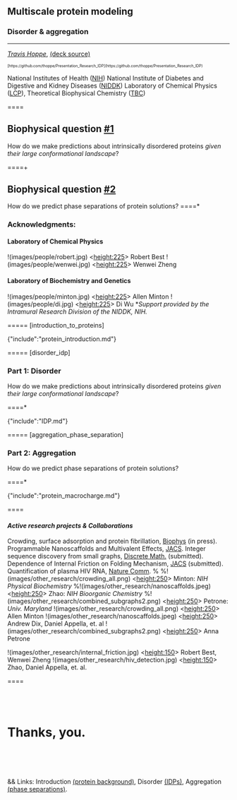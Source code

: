 ## Multiscale protein modeling 
### Disorder & aggregation

----------

*[Travis Hoppe](http://thoppe.github.io/)*, [(deck source)](https://github.com/thoppe/Presentation_Research_IDP)
<div style="font-size:60%;">[https://github.com/thoppe/Presentation_Research_IDP](https://github.com/thoppe/Presentation_Research_IDP)</div>

National Institutes of Health ([NIH](http://www.nih.gov/))
National Institute of Diabetes and Digestive and Kidney Diseases ([NIDDK](http://www.niddk.nih.gov))
Laboratory of Chemical Physics ([LCP](http://www.niddk.nih.gov/research-funding/at-niddk/labs-branches/LCP/Pages/about.aspx)), Theoretical Biophysical Chemistry ([TBC](http://spin.niddk.nih.gov/best/home.html))


====
## Biophysical question [#1](#/disorder_idp)

How do we make predictions about intrinsically disordered proteins 
_given their large conformational landscape_?

====+
<br>

## Biophysical question [#2](#/aggregation_phase_separation)

How do we predict phase separations of protein solutions?
====*
### Acknowledgments:
#### Laboratory of Chemical Physics
!(images/people/robert.jpg) <<height:225>>  Robert Best
!(images/people/wenwei.jpg) <<height:225>>  Wenwei Zheng

####  Laboratory of Biochemistry and Genetics
!(images/people/minton.jpg) <<height:225>>  Allen Minton
!(images/people/di.jpg)     <<height:225>>  Di Wu
*_Support provided by the Intramural Research Division of the NIDDK, NIH._

===== [introduction_to_proteins]

{"include":"protein_introduction.md"}

===== [disorder_idp]

### Part 1: Disorder

How do we make predictions about intrinsically disordered proteins 
_given their large conformational landscape_?

====*

{"include":"IDP.md"}
 
===== [aggregation_phase_separation]

### Part 2: Aggregation

How do we predict phase separations of protein solutions?

====*

{"include":"protein_macrocharge.md"}

====

#### _Active research projects & Collaborations_
Crowding, surface adsorption and protein fibrillation, [Biophys](http://www.cell.com/biophysj/home) (in press).
Programmable Nanoscaffolds and Multivalent Effects, [JACS](http://www.nature.com/ncomms/2014/141006/ncomms6079/full/ncomms6079.html).
Integer sequence discovery from small graphs, [Discrete Math.](http://arxiv.org/abs/1408.3644) (submitted).
Dependence of Internal Friction on Folding Mechanism, [JACS](http://pubs.acs.org/journal/jacsat) (submitted).
Quantification of plasma HIV RNA, [Nature Comm](http://www.nature.com/ncomms/2014/141006/ncomms6079/full/ncomms6079.html).
%
%!(images/other_research/crowding_all.png) <<height:250>> Minton: _NIH Physical Biochemistry_
%!(images/other_research/nanoscaffolds.jpeg) <<height:250>> Zhao: _NIH Bioorganic Chemistry_
%!(images/other_research/combined_subgraphs2.png) <<height:250>> Petrone: _Univ. Maryland_
!(images/other_research/crowding_all.png) <<height:250>>  Allen Minton
!(images/other_research/nanoscaffolds.jpeg) <<height:250>>  Andrew Dix, Daniel Appella, et. al
!(images/other_research/combined_subgraphs2.png) <<height:250>>  Anna Petrone

!(images/other_research/internal_friction.jpg) <<height:150>>  Robert Best, Wenwei Zheng
!(images/other_research/hiv_detection.jpg) <<height:150>>  Zhao, Daniel Appella, et. al.

====
<br><br><br><br>
# Thanks, you.
<br><br><br><br>
&& Links: Introduction [(protein background)](#/introduction_to_proteins), Disorder [(IDPs)](#/disorder_idp), Aggregation [(phase separations)](#/aggregation_phase_separation).